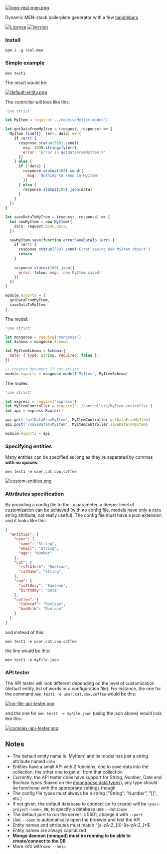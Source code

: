 [![logo-real-men.png](https://i.postimg.cc/W1PCGd0h/logo-real-men.png)](https://postimg.cc/YhbdkqnH)

Dynamic MEN-stack boilerplate generator with a few [handlebars](https://handlebarsjs.com/)

[![License](http://img.shields.io/:license-MIT-blue.svg)](https://github.com/tavuntu/real-men/blob/master/LICENSE.md)
[![Version](http://img.shields.io/:npm-1.0.3-green.svg)](https://www.npmjs.com/package/real-men)

### Install

```npm i -g real-men```

### Simple example

```men test1```

The result would be:

[![default-entity.png](https://i.postimg.cc/R0qXWtMd/default-entity.png)](https://postimg.cc/QBGpPHKK)

The controller will look like this:

```javascript
'use strict'

let MyItem = require('../models/MyItem.model')

let getDataFromMyItem = (request, response) => {
  MyItem.find({}, (err, data) => {
    if (err) {
      response.status(500).send({
        msg: JSON.stringify(err),
        error: 'Error in getDataFromMyItem()' 
      })
    } else {
      if (!data) {
        response.status(404).send({
          msg: 'Nothing to show in MyItem!'
        })
      } else {
        response.status(200).json(data)
      }
    }
  })
}

let saveDataToMyItem = (request, response) => {
  let newMyItem = new MyItem({
    data: request.body.data,
  })

  newMyItem.save(function errorSaveDataTo (err) {
    if (err) {
      response.status(500).send('Error saving new MyItem object')
      return
    }
    
    response.status(200).json({
      error: false, msg: `new MyItem saved!`
    })
  })
}

module.exports = {
  getDataFromMyItem,
  saveDataToMyItem
}
```

The model:

```javascript
'use strict'

let mongoose = require('mongoose')
let Schema = mongoose.Schema

let MyItemSchema = Schema({
  data: { type: String, required: false },
})

// creates document if not exists
module.exports = mongoose.model('MyItem', MyItemSchema)
```

The routes:

```javascript
'use strict'

let express = require('express')
let MyItemController = require('../controllers/MyItem.controller')
let api = express.Router()

api.get('/getDataFromMyItem', MyItemController.getDataFromMyItem)
api.post('/saveDataToMyItem', MyItemController.saveDataToMyItem)

module.exports = api
```

### Specifying entities

Many entities can be specified as long as they're separated by commas __with no spaces__:

```men test1 -e user,cat,cow,coffee```

[![custom-entities.png](https://i.postimg.cc/Ls7vLs5p/custom-entities.png)](https://postimg.cc/WDGMPT0W)


### Attributes specification

By providing a config file to the ```-e``` parameter, a deeper level of customization can be achieved (with no config file, models have only a ```data``` string attribute, not really useful). The config file must have a json extension and it looks like this:

```json
{
  "entities": {
    "user": {
      "name": "String",
      "email": "String",
      "age": "Number"
    },
    "cat": {
      "isItAJerk": "Boolean",
      "catName": "String"
    },
    "cow": {
      "isItHoly": "Boolean",
      "birthday": "Date"
    },
    "coffee": {
      "isDecaf": "Boolean",
      "hasMilk": "Boolean"
    }
  }
}
```

and instead of this:

```men test1 -e user,cat,cow,coffee```

the line would be this:

```men test1 -e myFile.json```


### API tester

The API tester will look different depending on the level of customization (default entity, list of words or a configuration file). For instance, the one for the command ```men test1 -e user,cat,cow,coffee``` would be this:

[![no-file-api-tester.png](https://i.postimg.cc/SKLHGC0h/no-file-api-tester.png)](https://postimg.cc/4Kd8fKNL)

and the one for ```men test1 -e myFile.json``` (using the json above) would look like this:

[![complex-api-tester.png](https://i.postimg.cc/W32CYzjJ/complex-api-tester.png)](https://postimg.cc/XZzspVrV)

## Notes

* The default entity name is 'MyItem' and its model has just a string attribute named ```data```
* Entities have a small API with 2 funcions, one to save data into the collection, the other one to get all from that collection
* Currently, the API tester does have support for String, Number, Date and Boolean types (based on the [moongoose data types](https://mongoosejs.com/docs/schematypes.html)), any type should be functional with the appropriate settings though
* The config file types must always be a string ("String", "Number", "[]", etc.)
* If not given, the default database to connect (or to create) will be ```<your-proyect-name>_DB```, to specify a database use ```--database```
* The default port to run the server is 5501, change it with ```--port```
* Use ```--open``` to automatically open the broswer and test the API
* Entity names and attributes must match ^[a-zA-Z_][0-9a-zA-Z_]*$
* Entity names are always capitalized
* __Mongo daemon (mongod) must be running to be able to create/connect to the DB__
* More info with ```men --help```